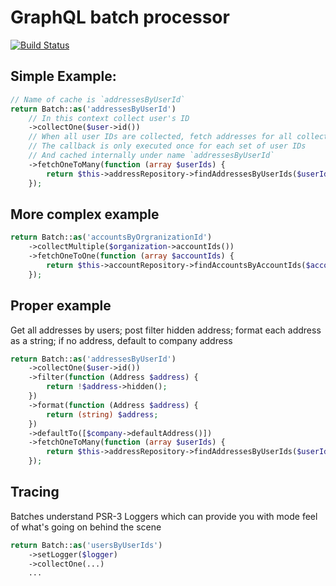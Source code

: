 # GraphQL batch processor

[![Build Status](https://travis-ci.org/vasily-kartashov/graphql-batch-processing.svg)](https://travis-ci.org/vasily-kartashov/graphql-batch-processing)

## Simple Example:

```php
// Name of cache is `addressesByUserId`
return Batch::as('addressesByUserId')
    // In this context collect user's ID
    ->collectOne($user->id())
    // When all user IDs are collected, fetch addresses for all collected user IDs
    // The callback is only executed once for each set of user IDs
    // And cached internally under name `addressesByUserId`
    ->fetchOneToMany(function (array $userIds) { 
        return $this->addressRepository->findAddressesByUserIds($userIds);
    });
```

## More complex example

```php
return Batch::as('accountsByOrgranizationId')
    ->collectMultiple($organization->accountIds())
    ->fetchOneToOne(function (array $accountIds) {
        return $this->accountRepository->findAccountsByAccountIds($accountIds);
    });
```

## Proper example

Get all addresses by users; post filter hidden address; format each address as a string; if no address, default to company address

```php
return Batch::as('addressesByUserId')
    ->collectOne($user->id())
    ->filter(function (Address $address) {
        return !$address->hidden();
    })
    ->format(function (Address $address) {
        return (string) $address;
    })
    ->defaultTo([$company->defaultAddress()])
    ->fetchOneToMany(function (array $userIds) {
        return $this->addressRepository->findAddressesByUserIds($userIds);
    });
```

## Tracing

Batches understand PSR-3 Loggers which can provide you with mode feel of what's going on behind the scene

```php
return Batch::as('usersByUserIds')
    ->setLogger($logger)
    ->collectOne(...)
    ...
```
